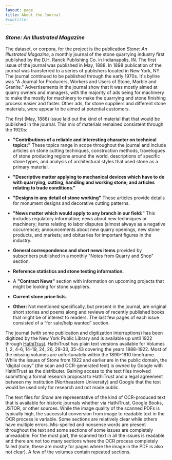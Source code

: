 ```yaml
---
layout: page
title: About the Journal
#subtitle: 
---
```


### *Stone: An Illustrated Magazine*

The dataset, or corpora, for the project is the publication *Stone: An Illustrated Magazine*, a monthly journal of the stone quarrying industry first published by the D.H. Ranck Publishing Co. in Indianapolis, IN. The first issue of the journal was published in May, 1888. In 1898 publication of the journal was transferred to a series of publishers located in New York, NY. The journal continued to be published through the early 1970s. It's byline was "A Journal for Producers, Workers and Users of Stone, Marble and Granite." Advertisements in the journal show that it was mostly aimed at quarry owners and managers, with the majority of ads being for machinery to make the mostly for machinery to make the quarrying and stone finishing process easier and faster.  Other ads, for stone suppliers and different stone materials, were appear to be aimed at potential customers.

The first (May, 1888) issue laid out the kind of material that that would be published in the journal. This mix of materials remained consistent through the 1920s:

- **"Contributions of a reliable and interesting character on technical topics:"** These topics range in scope throughout the journal and include articles on stone cutting techniques, construction methods, travelogues of stone producing regions around the world, descriptions of specific stone types, and analysis of architectural styles that used stone as a primary material.

- **"Descriptive matter applying to mechanical devices which have to do with quarrying, cutting, handling and working stone; and articles relating to trade conditions."**

- **"Designs in any detail of stone working"**
These articles provide details for monument designs and decorative cutting patterns.

- **"News matter which would apply to any branch in our field:"** This includes regulatory information; news about new techniques or machinery; items relating to labor disputes (almost always as a negative occurrence); announcements about new quarry openings, new stone products, and markets; and obituaries for important figures in the industry.

- **General correspondence and short news items** provided by subscribers published in a monthly "Notes from Quarry and Shop" section.

- **Reference statistics and stone testing information.**

- A **"Contract News"** section with information on upcoming projects that might be looking for stone suppliers.

- **Current stone price lists**.

- **Other:** Not mentioned specifically, but present in the journal, are original short stories and poems along and reviews of recently published books that might be of interest to readers. The last few pages of each issue consisted of a “for sale/help wanted” section.
 
The journal (with some publication and digitization interruptions) has been digitized by the New York Public Library and is available up until 1922 through [HathiTrust](https://catalog.hathitrust.org/Record/008616079). HathiTrust has plain text versions available for Volumes 1, 2, 4-6, 14-19, 24, 26, 28-33, 35-43 covering the years 1888-1922. Most of the missing volumes are unfortunately within the 1890-1910 timeframe. While the issues of Stone from 1922 and earlier are in the public domain, the “digital copy” (the scan and OCR-generated text) is owned by Google with HathiTrust as the distributer. Gaining access to the text files involved submitting a formal research proposal to HathiTrust and a legal agreement between my institution (Northeastern University) and Google that the text would be used only for research and not made public.
 
The text files for *Stone* are representative of the kind of OCR-produced text that is available for historic journals whether via HathiTrust, Google Books, JSTOR, or other sources.  While the image quality of the scanned PDFs is typically high, the successful conversion from image to readable text in the OCR process is variable. Some sections are relatively clear while others have multiple errors. Mis-spelled and nonsense words are present throughout the text and some sections of some issues are completely unreadable. For the most part, the scanned text in all the issues is readable and there are not too many sections where the OCR process completely failed (note, these are mostly for pages where the image in the PDF is also not clear). A few of the volumes contain repeated sections.
